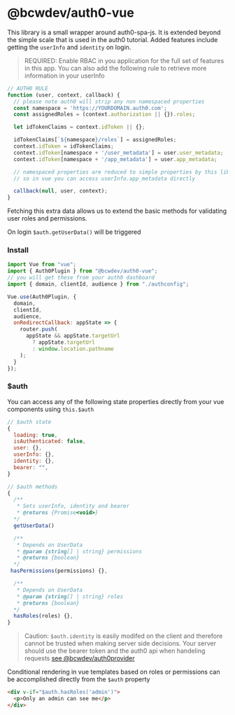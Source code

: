# @bcwdev/auth0-vue

This library is a small wrapper around auth0-spa-js. It is extended beyond the simple scale that is used in the auth0 tutorial. Added features include getting the `userInfo` and `identity` on login.

> REQUIRED: Enable RBAC in you application for the full set of features in this app. You can also add the following rule to retrieve more information in your userInfo

```javascript
// AUTH0 RULE
function (user, context, callback) {
  // please note auth0 will strip any non namespaced properties
  const namespace = 'https://YOURDOMAIN.auth0.com';
  const assignedRoles = (context.authorization || {}).roles;

  let idTokenClaims = context.idToken || {};

  idTokenClaims[`${namespace}/roles`] = assignedRoles;
  context.idToken = idTokenClaims;
  context.idToken[namespace + '/user_metadata'] = user.user_metadata;
  context.idToken[namespace + '/app_metadata'] = user.app_metadata;

  // namespaced properties are reduced to simple properties by this libary
  // so in vue you can access userInfo.app_metadata directly

  callback(null, user, context);
}
```

Fetching this extra data allows us to extend the basic methods for validating user roles and permissions.

On login `$auth.getUserData()` will be triggered

### Install

```javascript
import Vue from "vue";
import { Auth0Plugin } from "@bcwdev/auth0-vue";
// you will get these from your auth0 dashboard
import { domain, clientId, audience } from "./authconfig";

Vue.use(Auth0Plugin, {
  domain,
  clientId,
  audience,
  onRedirectCallback: appState => {
    router.push(
      appState && appState.targetUrl
        ? appState.targetUrl
        : window.location.pathname
    );
  }
});
```

### \$auth

You can access any of the following state properties directly from your vue components using `this.$auth`

```javascript
// $auth state
{
  loading: true,
  isAuthenticated: false,
  user: {},
  userInfo: {},
  identity: {},
  bearer: "",
}

// $auth methods
{
  /**
   * Sets userInfo, identity and bearer
   * @returns {Promise<void>}
  */
  getUserData()

  /**
   * Depends on UserData
   * @param {string[] | string} permissions
   * @returns {boolean}
  */
 hasPermissions(permissions) {},

  /**
   * Depends on UserData
   * @param {string[] | string} roles
   * @returns {boolean}
  */
  hasRoles(roles) {},
}

```

> Caution: `$auth.identity` is easily modifed on the client and therefore cannot be trusted when making server side decisions. Your server should use the bearer token and the auth0 api when handeling requests [see @bcwdev/auth0provider]('https://www.npmjs.com/package/@bcwdev/auth0provider')

Conditional rendering in vue templates based on roles or permissions can be accomplished directly from the `$auth` property

```html
<div v-if="$auth.hasRoles('admin')">
  <p>Only an admin can see me</p>
</div>
```
